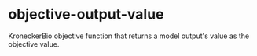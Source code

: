# objective-output-value
KroneckerBio objective function that returns a model output's value as the objective value.
